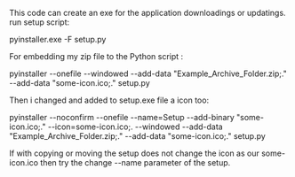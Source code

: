 
This code can create an exe for the application downloadings or updatings.
run setup script:

pyinstaller.exe -F setup.py

For embedding my zip file to the Python script :

pyinstaller --onefile --windowed --add-data "Example_Archive_Folder.zip;." --add-data "some-icon.ico;." setup.py


Then i changed and added to setup.exe file a icon too:

pyinstaller --noconfirm --onefile --name=Setup --add-binary "some-icon.ico;." --icon=some-icon.ico;. --windowed --add-data "Example_Archive_Folder.zip;." --add-data "some-icon.ico;." setup.py

If with copying or moving the setup does not change the icon as our some-icon.ico then try the change --name parameter of the setup.
